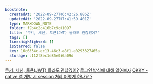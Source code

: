 ```yaml
---
boostnote:
  createdAt: '2022-09-27T06:42:26.886Z'
  updatedAt: '2022-09-27T07:41:59.401Z'
  type: MARKDOWN_NOTE
  folder: f9b4c2c416b7c9c01097
  title: '쿠키, 세션, 토큰(JWT) 몰라도 괜찮겠어?'
  tags: []
  linesHighlighted: []
  isStarred: false
  key: 16c6634c-ec13-46c3-a8f1-a0293327465a
  storage: d112f8ec1e85e056a09d
---
```


[쿠키, 세션, 토큰(JWT) 몰라도 괜찮겠어?](https://velog.io/@whitebear/%EC%BF%A0%ED%82%A4-%EC%84%B8%EC%85%98-%ED%86%A0%ED%81%B0JWT-%ED%99%95%EC%8B%A4%ED%9E%88-%EC%95%8C%EA%B3%A0-%EA%B0%80%EA%B8%B0)
[로그인 방식에 대해 알아보자](https://velog.io/@tsi0521/%EB%A1%9C%EA%B7%B8%EC%9D%B8-%EB%B0%A9%EC%8B%9D%EC%97%90-%EB%8C%80%ED%95%B4-%EC%95%8C%EC%95%84%EB%B3%B4%EC%9E%90)
[OKKY - native 앱 개발 시 session 처리 어떻게 하나요 ?](https://okky.kr/articles/514459)
